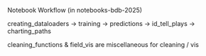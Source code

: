 Notebook Workflow (in notebooks-bdb-2025)

creating_dataloaders -> training -> predictions -> id_tell_plays -> charting_paths

cleaning_functions & field_vis are miscellaneous for cleaning / vis
